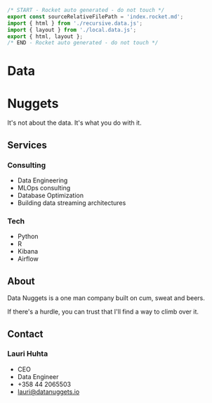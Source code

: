 ```js server
/* START - Rocket auto generated - do not touch */
export const sourceRelativeFilePath = 'index.rocket.md';
import { html } from './recursive.data.js';
import { layout } from './local.data.js';
export { html, layout };
/* END - Rocket auto generated - do not touch */
```

<main>

# Data 
# Nuggets

It's not about the data. It's what you do with it.

</main>

<section id="services">

# Services

### Consulting

- Data Engineering
- MLOps consulting
- Database Optimization
- Building data streaming architectures

### Tech

- Python
- R 
- Kibana
- Airflow

</section>

<section id="about">

# About

<span>

Data Nuggets is a one man company built on cum, sweat and beers.

If there's a hurdle, you can trust that I'll find a way to climb over it.

</span>

</section>

<section id="contact">

# Contact

### Lauri Huhta 

- CEO
- Data Engineer
- +358 44 2065503
- lauri@datanuggets.io

</section>
